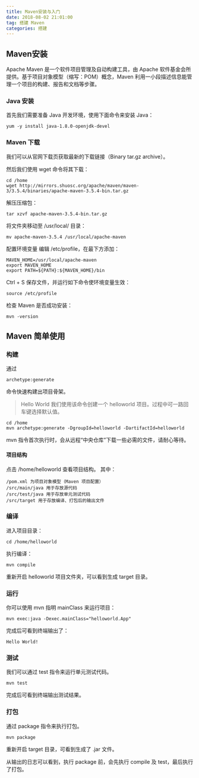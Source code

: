 ```yaml
---
title: Maven安装与入门
date: 2018-08-02 21:01:00
tag: 搭建 Maven
categories: 搭建
---
```


## Maven安装
Apache Maven 是一个软件项目管理及自动构建工具，由 Apache 软件基金会所提供。基于项目对象模型（缩写：POM）概念，Maven 利用一小段描述信息能管理一个项目的构建、报告和文档等步骤。


### Java 安装
首先我们需要准备 Java 开发环境，使用下面命令来安装 Java：
```
yum -y install java-1.8.0-openjdk-devel
```

### Maven 下载
我们可以从官网下载页获取最新的下载链接（Binary tar.gz archive）。

然后我们使用 wget 命令将其下载：
```
cd /home
wget http://mirrors.shuosc.org/apache/maven/maven-3/3.5.4/binaries/apache-maven-3.5.4-bin.tar.gz
```

解压压缩包：
```
tar xzvf apache-maven-3.5.4-bin.tar.gz
```

将文件夹移动至 /usr/local/ 目录：
```
mv apache-maven-3.5.4 /usr/local/apache-maven
```

配置环境变量
编辑 /etc/profile，在最下方添加：
```
MAVEN_HOME=/usr/local/apache-maven
export MAVEN_HOME
export PATH=${PATH}:${MAVEN_HOME}/bin
```

Ctrl + S 保存文件，并运行如下命令使环境变量生效：
```
source /etc/profile
```

检查 Maven 是否成功安装：
```
mvn -version
```

## Maven 简单使用

### 构建
通过 
```
archetype:generate
```
命令快速构建出项目骨架。

> Hello World
我们使用该命令创建一个 helloworld 项目。过程中可一路回车键选择默认值。

```
cd /home
mvn archetype:generate -DgroupId=helloworld -DartifactId=helloworld
```

mvn 指令首次执行时，会从远程“中央仓库”下载一些必需的文件，请耐心等待。

#### 项目结构
点击 /home/helloworld 查看项目结构。
其中：
```
/pom.xml 为项目对象模型（Maven 项目配置）
/src/main/java 用于存放源代码
/src/test/java 用于存放单元测试代码
/src/target 用于存放编译、打包后的输出文件
```

### 编译

进入项目目录：
```
cd /home/helloworld
```

执行编译：
```
mvn compile
```
重新开启 helloworld 项目文件夹，可以看到生成 target 目录。

### 运行
你可以使用 mvn 指明 mainClass 来运行项目：
```
mvn exec:java -Dexec.mainClass="helloworld.App"
```

完成后可看到终端输出了：
```
Hello World!
```

### 测试
我们可以通过 test 指令来运行单元测试代码。
```
mvn test
```
完成后可看到终端输出测试结果。

### 打包
通过 package 指令来执行打包。
```
mvn package
```

重新开启 target 目录，可看到生成了 .jar 文件。

从输出的日志可以看到，执行 package 前，会先执行 compile 及 test，最后执行了打包。